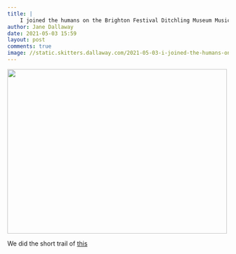 ```yaml
---
title: |
    I joined the humans on the Brighton Festival Ditchling Museum Music Trail. Nice views!
author: Jane Dallaway
date: 2021-05-03 15:59
layout: post
comments: true
image: //static.skitters.dallaway.com/2021-05-03-i-joined-the-humans-on-the-brighton-festival-ditchling-museum-music-trail-nice-views-fullsize-0.jpeg
---
```


<a href="//static.skitters.dallaway.com/2021-05-03-i-joined-the-humans-on-the-brighton-festival-ditchling-museum-music-trail-nice-views-fullsize-0.jpeg"><img src="//static.skitters.dallaway.com/2021-05-03-i-joined-the-humans-on-the-brighton-festival-ditchling-museum-music-trail-nice-views-thumb-0.jpeg" width="500" height="375"></a>

We did the short trail of [this](https://brightonfestival.org/whats-on/brighton-festival-ditchling-museum-music-trail-3804)


